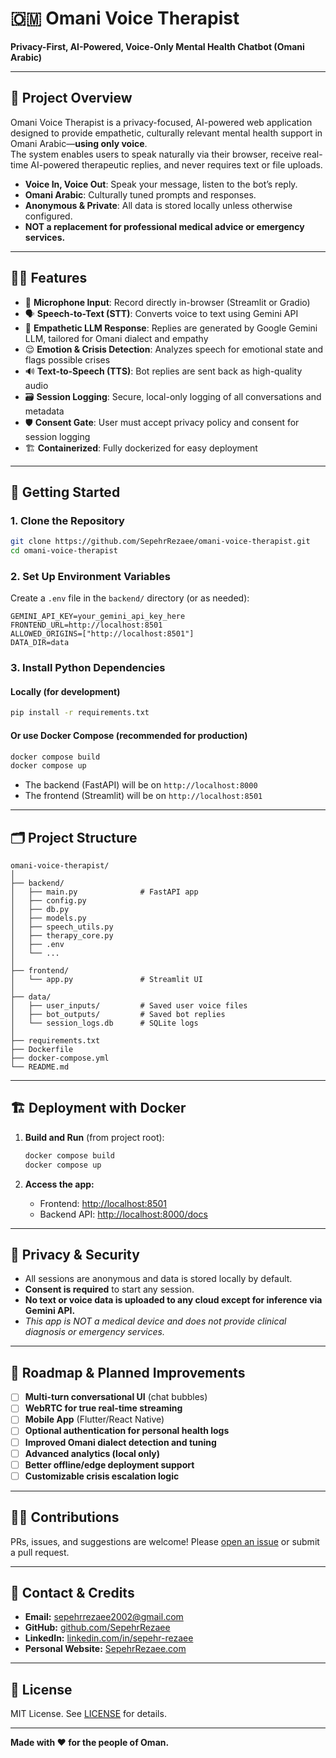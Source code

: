 # 🇴🇲 Omani Voice Therapist

**Privacy-First, AI-Powered, Voice-Only Mental Health Chatbot (Omani Arabic)**

---

## 🌟 Project Overview

Omani Voice Therapist is a privacy-focused, AI-powered web application designed to provide empathetic, culturally relevant mental health support in Omani Arabic—**using only voice**.  
The system enables users to speak naturally via their browser, receive real-time AI-powered therapeutic replies, and never requires text or file uploads.

- **Voice In, Voice Out**: Speak your message, listen to the bot’s reply.
- **Omani Arabic**: Culturally tuned prompts and responses.
- **Anonymous & Private**: All data is stored locally unless otherwise configured.
- **NOT a replacement for professional medical advice or emergency services.**

---

## 🧑‍💻 Features

- 🎤 **Microphone Input**: Record directly in-browser (Streamlit or Gradio)
- 🗣️ **Speech-to-Text (STT)**: Converts voice to text using Gemini API
- 💬 **Empathetic LLM Response**: Replies are generated by Google Gemini LLM, tailored for Omani dialect and empathy
- 😌 **Emotion & Crisis Detection**: Analyzes speech for emotional state and flags possible crises
- 🔊 **Text-to-Speech (TTS)**: Bot replies are sent back as high-quality audio
- 🗃️ **Session Logging**: Secure, local-only logging of all conversations and metadata
- 🛡️ **Consent Gate**: User must accept privacy policy and consent for session logging
- 🏗️ **Containerized**: Fully dockerized for easy deployment

---

## 🚀 Getting Started

### 1. **Clone the Repository**

```bash
git clone https://github.com/SepehrRezaee/omani-voice-therapist.git
cd omani-voice-therapist
````

### 2. **Set Up Environment Variables**

Create a `.env` file in the `backend/` directory (or as needed):

```env
GEMINI_API_KEY=your_gemini_api_key_here
FRONTEND_URL=http://localhost:8501
ALLOWED_ORIGINS=["http://localhost:8501"]
DATA_DIR=data
```

### 3. **Install Python Dependencies**

#### Locally (for development)

```bash
pip install -r requirements.txt
```

#### Or use **Docker Compose** (recommended for production)

```bash
docker compose build
docker compose up
```

* The backend (FastAPI) will be on `http://localhost:8000`
* The frontend (Streamlit) will be on `http://localhost:8501`

---

## 🗂️ Project Structure

```
omani-voice-therapist/
│
├── backend/
│   ├── main.py              # FastAPI app
│   ├── config.py
│   ├── db.py
│   ├── models.py
│   ├── speech_utils.py
│   ├── therapy_core.py
│   ├── .env
│   └── ...
│
├── frontend/
│   └── app.py               # Streamlit UI
│
├── data/
│   ├── user_inputs/         # Saved user voice files
│   ├── bot_outputs/         # Saved bot replies
│   └── session_logs.db      # SQLite logs
│
├── requirements.txt
├── Dockerfile
├── docker-compose.yml
└── README.md
```

---

## 🏗️ Deployment with Docker

1. **Build and Run** (from project root):

   ```bash
   docker compose build
   docker compose up
   ```

2. **Access the app:**

   * Frontend: [http://localhost:8501](http://localhost:8501)
   * Backend API: [http://localhost:8000/docs](http://localhost:8000/docs)

---

## 🔐 Privacy & Security

* All sessions are anonymous and data is stored locally by default.
* **Consent is required** to start any session.
* **No text or voice data is uploaded to any cloud except for inference via Gemini API.**
* *This app is NOT a medical device and does not provide clinical diagnosis or emergency services.*

---

## 🧭 Roadmap & Planned Improvements

* [ ] **Multi-turn conversational UI** (chat bubbles)
* [ ] **WebRTC for true real-time streaming**
* [ ] **Mobile App** (Flutter/React Native)
* [ ] **Optional authentication for personal health logs**
* [ ] **Improved Omani dialect detection and tuning**
* [ ] **Advanced analytics (local only)**
* [ ] **Better offline/edge deployment support**
* [ ] **Customizable crisis escalation logic**

---

## 🧑‍🔧 Contributions

PRs, issues, and suggestions are welcome!
Please [open an issue](https://github.com/SepehrRezaee/omani-voice-therapist/issues) or submit a pull request.

---

## 📧 Contact & Credits

* **Email:** [sepehrrezaee2002@gmail.com](mailto:sepehrrezaee2002@gmail.com)
* **GitHub:** [github.com/SepehrRezaee](https://github.com/SepehrRezaee)
* **LinkedIn:** [linkedin.com/in/sepehr-rezaee](https://linkedin.com/in/sepehr-rezaee)
* **Personal Website:** [SepehrRezaee.com](https://SepehrRezaee.com)

---

## 📜 License

MIT License. See [LICENSE](LICENSE) for details.

---

**Made with ❤️ for the people of Oman.**

```
